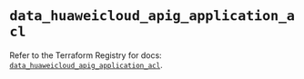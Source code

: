 # `data_huaweicloud_apig_application_acl`

Refer to the Terraform Registry for docs: [`data_huaweicloud_apig_application_acl`](https://registry.terraform.io/providers/huaweicloud/huaweicloud/1.71.1/docs/data-sources/apig_application_acl).
